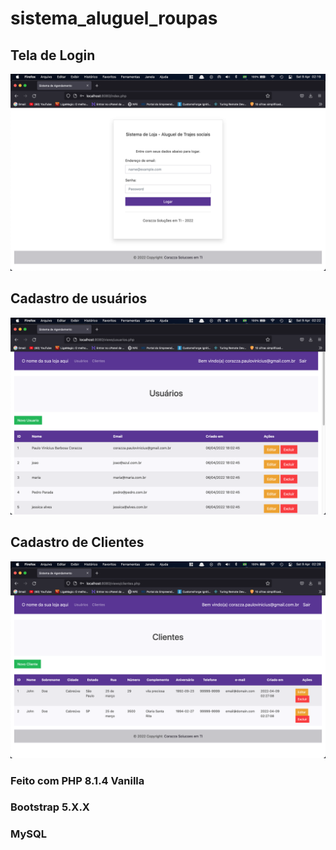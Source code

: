 # sistema_aluguel_roupas

## Tela de Login
![login](login.png)

## Cadastro de usuários
![usuários](users.png)

## Cadastro de Clientes
![clientes](customers.png)

### Feito com PHP 8.1.4 Vanilla
### Bootstrap 5.X.X
### MySQL
